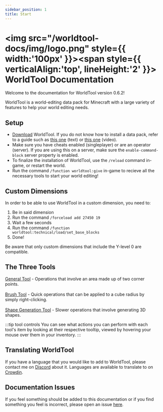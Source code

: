 ```yaml
---
sidebar_position: 1
title: Start
---
```


# <img src="/worldtool-docs/img/logo.png" style={{ width:'100px' }}></img><span style={{ verticalAlign:'top', lineHeight:'2' }}> WorldTool Documentation</span>

Welcome to the documentation for WorldTool version 0.6.2!

WorldTool is a world-editing data pack for Minecraft with a large variety of features to help your world editing needs.


## Setup

* [Download](https://github.com/Ellivers/WorldTool/releases/download/v.0.6.2/WorldTool-0.6.2.zip) WorldTool. If you do not know how to install a data pack, refer to a guide such as [this one](https://minecraft.wiki/w/Tutorials/Installing_a_data_pack) (text) or [this one](https://youtu.be/C3zFd8pxFls) (video).
* Make sure you have cheats enabled (singleplayer) or are an operator (server). If you are using this on a server, make sure the `enable-command-block` server property is enabled.
* To finalize the installation of WorldTool, use the `/reload` command in-game, or restart the world.
* Run the command `/function worldtool:give` in-game to recieve all the necessary tools to start your world editing!


## Custom Dimensions

In order to be able to use WorldTool in a custom dimension, you need to:
1. Be in said dimension
2. Run the command `/forceload add 27450 19`
3. Wait a few seconds
4. Run the command `/function worldtool:technical/load/set_base_blocks`
5. Done!

Be aware that only custom dimensions that include the Y-level 0 are compatible.

## The Three Tools
[General Tool](category/general-tool) - Operations that involve an area made up of two corner points.<br></br>
[Brush Tool](category/brush-tool) - Quick operations that can be applied to a cube radius by simply right-clicking.<br></br>
[Shape Generation Tool](category/shape-generation-tool) - Slower operations that involve generating 3D shapes.

:::tip tool controls
You can see what actions you can perform with each tool's item by looking at their respective tooltip, viewed by hovering your mouse over them in your inventory.
:::

## Translating WorldTool

If you have a language that you would like to add to WorldTool, please contact me on [Discord](https://discord.gg/jn8d4zb) about it. Languages are available to translate to on [Crowdin](https://crowdin.com/project/worldtool).

## Documentation Issues
If you feel something should be added to this documentation or if you find something you feel is incorrect, please open an issue [here](https://github.com/Ellivers/wt-docs/issues).
